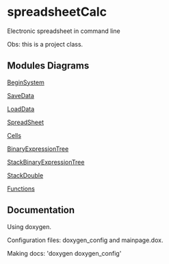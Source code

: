 spreadsheetCalc
===============

Electronic spreadsheet in command line

Obs: this is a project class.

Modules Diagrams
----------
[BeginSystem](https://www.dropbox.com/s/bz7eqhir2eh2gve/beginSystem.pdf?dl=0)

[SaveData](https://www.dropbox.com/s/f64qgv63pomnmt9/M%C3%B3dulo%20Save%20Data.pdf?dl=0)

[LoadData](https://www.dropbox.com/s/0q60k8wivy5n6po/M%C3%B3dulo%20Load%20Data.pdf?dl=0)

[SpreadSheet](https://www.dropbox.com/s/g9xt8mtd2pfi3wk/M%C3%B3dulo%20SpreadSheet.pdf?dl=0)

[Cells](https://www.dropbox.com/s/u9e5gjdhqpob5vr/Cells.pdf?dl=0)

[BinaryExpressionTree](https://www.dropbox.com/s/z10zd3ooi5if4rq/binary%20expression%20tree.pdf?dl=0)

[StackBinaryExpressionTree](https://www.dropbox.com/s/70no5mckf3axgn7/stack%20binary%20expression%20tree.pdf?dl=0)

[StackDouble](https://www.dropbox.com/s/aksmgjwnlqqnhh7/Stack%20Double.pdf?dl=0)

[Functions](https://www.dropbox.com/s/y9ag0vx7yag5j1u/M%C3%B3dulo%20Functions.pdf?dl=0)

Documentation
-------------

Using doxygen.

Configuration files: doxygen_config and mainpage.dox.

Making docs: 'doxygen doxygen_config'


